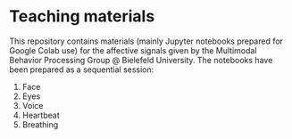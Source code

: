 # Teaching materials

This repository contains materials (mainly Jupyter notebooks prepared for Google Colab use) for the affective signals given by the Multimodal Behavior Processing Group @ Bielefeld University.
The notebooks have been prepared as a sequential session:
1) Face
2) Eyes
3) Voice
4) Heartbeat
5) Breathing
